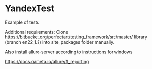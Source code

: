 # YandexTest
Example of tests

Additional requirements: 
Clone https://bitbucket.org/perfectart/testing_framework/src/master/ library (branch en22_1.2) into site_packages folder manually.


Also install allure-server according to instructions for windows

https://docs.qameta.io/allure/#_reporting
